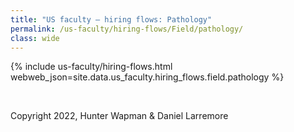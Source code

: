 ```yaml
---
title: "US faculty — hiring flows: Pathology"
permalink: /us-faculty/hiring-flows/Field/pathology/
class: wide
---
```


{% include us-faculty/hiring-flows.html webweb_json=site.data.us_faculty.hiring_flows.field.pathology %}

<br>

Copyright 2022, Hunter Wapman & Daniel Larremore